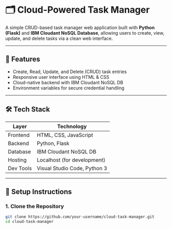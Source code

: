 # 🗂️ Cloud-Powered Task Manager

A simple CRUD-based task manager web application built with **Python (Flask)** and **IBM Cloudant NoSQL Database**, allowing users to create, view, update, and delete tasks via a clean web interface.

---

## 🚀 Features

- Create, Read, Update, and Delete (CRUD) task entries
- Responsive user interface using HTML & CSS
- Cloud-native backend with IBM Cloudant NoSQL DB
- Environment variables for secure credential handling

---

## 🛠️ Tech Stack

| Layer       | Technology                       |
|-------------|----------------------------------|
| Frontend    | HTML, CSS, JavaScript            |
| Backend     | Python, Flask                    |
| Database    | IBM Cloudant NoSQL DB            |
| Hosting     | Localhost (for development)      |
| Dev Tools   | Visual Studio Code, Python 3     |

---

## 🔧 Setup Instructions

### 1. Clone the Repository

```bash
git clone https://github.com/your-username/cloud-task-manager.git
cd cloud-task-manager
